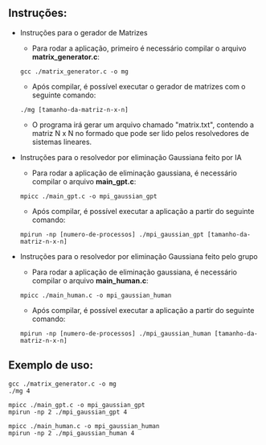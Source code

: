 ## Instruções:

- Instruções para o gerador de Matrizes

    - Para rodar a aplicação, primeiro é necessário compilar o arquivo **matrix_generator.c**:

    ``` gcc ./matrix_generator.c -o mg ```

    - Após compilar, é possível executar o gerador de matrizes com o seguinte comando:

    ``` ./mg [tamanho-da-matriz-n-x-n] ```

    - O programa irá gerar um arquivo chamado "matrix.txt", contendo a matriz N x N no formado que pode ser lido pelos resolvedores de sistemas lineares.

- Instruções para o resolvedor por eliminação Gaussiana feito por IA

    - Para rodar a aplicação de eliminação gaussiana, é necessário compilar o arquivo **main_gpt.c**:

    ``` mpicc ./main_gpt.c -o mpi_gaussian_gpt ```

    - Após compilar, é possível executar a aplicação a partir do seguinte comando:

    ``` mpirun -np [numero-de-processos] ./mpi_gaussian_gpt [tamanho-da-matriz-n-x-n] ```

- Instruções para o resolvedor por eliminação Gaussiana feito pelo grupo

    - Para rodar a aplicação de eliminação gaussiana, é necessário compilar o arquivo **main_human.c**:

    ``` mpicc ./main_human.c -o mpi_gaussian_human ```

    - Após compilar, é possível executar a aplicação a partir do seguinte comando:

    ``` mpirun -np [numero-de-processos] ./mpi_gaussian_human [tamanho-da-matriz-n-x-n] ```

## Exemplo de uso:

```
gcc ./matrix_generator.c -o mg
./mg 4

mpicc ./main_gpt.c -o mpi_gaussian_gpt
mpirun -np 2 ./mpi_gaussian_gpt 4

mpicc ./main_human.c -o mpi_gaussian_human
mpirun -np 2 ./mpi_gaussian_human 4
```
